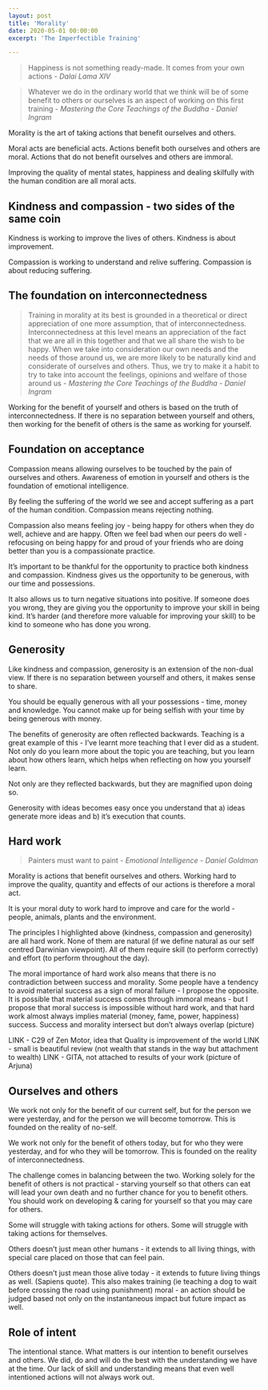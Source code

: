 ```yaml
---
layout: post
title: 'Morality'
date: 2020-05-01 00:00:00
excerpt: 'The Imperfectible Training'

---
```


> Happiness is not something ready-made. It comes from your own actions - *Dalai Lama XIV*

> Whatever we do in the ordinary world that we think will be of some benefit to others or ourselves is an aspect of working on this first training - *Mastering the Core Teachings of the Buddha - Daniel Ingram*

Morality is the art of taking actions that benefit ourselves and others.

Moral acts are beneficial acts.  Actions benefit both ourselves and others are moral.  Actions that do not benefit ourselves and others are immoral.  

Improving the quality of mental states, happiness and dealing skilfully with the human condition are all moral acts.

## Kindness and compassion - two sides of the same coin

Kindness is working to improve the lives of others.  Kindness is about improvement.

Compassion is working to understand and relive suffering.  Compassion is about reducing suffering.

## The foundation on interconnectedness

> Training in morality at its best is grounded in a theoretical or direct appreciation of one more assumption, that of interconnectedness. Interconnectedness at this level means an appreciation of the fact that we are all in this together and that we all share the wish to be happy. When we take into consideration our own needs and the needs of those around us, we are more likely to be naturally kind and considerate of ourselves and others. Thus, we try to make it a habit to try to take into account the feelings, opinions and welfare of those around us - *Mastering the Core Teachings of the Buddha - Daniel Ingram*

Working for the benefit of yourself and others is based on the truth of interconnectedness. If there is no separation between yourself and others, then working for the benefit of others is the same as working for yourself.

## Foundation on acceptance

Compassion means allowing ourselves to be touched by the pain of ourselves and others.  Awareness of emotion in yourself and others is the foundation of emotional intelligence.

By feeling the suffering of the world we see and accept suffering as a part of the human condition.  Compassion means rejecting nothing.

Compassion also means feeling joy - being happy for others when they do well, achieve and are happy.  Often we feel bad when our peers do well - refocusing on being happy for and proud of your friends who are doing better than you is a compassionate practice.

It’s important to be thankful for the opportunity to practice both kindness and compassion.  Kindness gives us the opportunity to be generous, with our time and possessions.

It also allows us to turn negative situations into positive.  If someone does you wrong, they are giving you the opportunity to improve your skill in being kind.  It’s harder (and therefore more valuable for improving your skill) to be kind to someone who has done you wrong.

## Generosity

Like kindness and compassion, generosity is an extension of the non-dual view.  If there is no separation between yourself and others, it makes sense to share.

You should be equally generous with all your possessions - time, money and knowledge.  You cannot make up for being selfish with your time by being generous with money.

The benefits of generosity are often reflected backwards.  Teaching is a great example of this - I’ve learnt more teaching that I ever did as a student.  Not only do you learn more about the topic you are teaching, but you learn about how others learn, which helps when reflecting on how you yourself learn.

Not only are they reflected backwards, but they are magnified upon doing so.

Generosity with ideas becomes easy once you understand that a) ideas generate more ideas and b) it’s execution that counts.

## Hard work

> Painters must want to paint - *Emotional Intelligence - Daniel Goldman*

Morality is actions that benefit ourselves and others.  Working hard to improve the quality, quantity and effects of our actions is therefore a moral act.

It is your moral duty to work hard to improve and care for the world - people, animals, plants and the environment.

The principles I highlighted above (kindness, compassion and generosity) are all hard work.  None of them are natural (if we define natural as our self centred Darwinian viewpoint).  All of them require skill (to perform correctly) and effort (to perform throughout the day).

The moral importance of hard work also means that there is no contradiction between success and morality.  Some people have a tendency to avoid material success as a sign of moral failure - I propose the opposite.  It is possible that material success comes through immoral means - but I propose that moral success is impossible without hard work, and that hard work almost always implies material (money, fame, power, happiness) success.  Success and morality intersect but don’t always overlap (picture)

LINK - C29 of Zen Motor, idea that Quality is improvement of the world
LINK - small is beautiful review (not wealth that stands in the way but attachment to wealth)
LINK - GITA, not attached to results of your work (picture of Arjuna)


## Ourselves and others

We work not only for the benefit of our current self, but for the person we were yesterday, and for the person we will become tomorrow.  This is founded on the reality of no-self.

We work not only for the benefit of others today, but for who they were yesterday, and for who they will be tomorrow.  This is founded on the reality of interconnectedness.

The challenge comes in balancing between the two.  Working solely for the benefit of others is not practical - starving yourself so that others can eat will lead your own death and no further chance for you to benefit others.  You should work on developing & caring for yourself so that you may care for others.

Some will struggle with taking actions for others.  Some will struggle with taking actions for themselves.

Others doesn’t just mean other humans - it extends to all living things, with special care placed on those that can feel pain.

Others doesn’t just mean those alive today - it extends to future living things as well.  (Sapiens quote).  This also makes training (ie teaching a dog to wait before crossing the road using punishment) moral - an action should be judged based not only on the instantaneous impact but future impact as well.

## Role of intent

The intentional stance.  What matters is our intention to benefit ourselves and others.  We did, do and will do the best with the understanding we have at the time.  Our lack of skill and understanding means that even well intentioned actions will not always work out.
